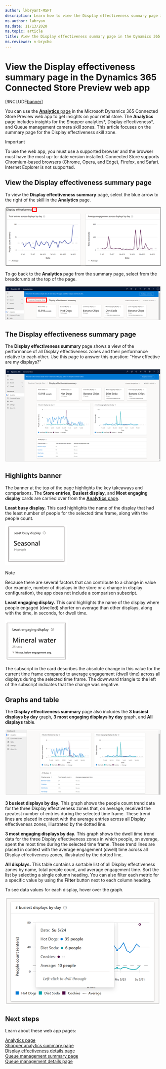 ```yaml
---
author: lkbryant-MSFT
description: Learn how to view the Display effectiveness summary page in the Dynamics 365 Connected Store Preview web app to get insights on your store
ms.author: labryan
ms.date: 11/13/2020
ms.topic: article
title: View the Display effectiveness summary page in the Dynamics 365 Connected Store Preview web app
ms.reviewer: v-brycho
---
```


# View the Display effectiveness summary page in the Dynamics 365 Connected Store Preview web app

[!INCLUDE[banner](includes/banner.md)]

You can use the [**Analytics** page](web-app-get-insights.md) in the Microsoft Dynamics 365 Connected Store Preview web app to get insights on your retail store. The **Analytics** page includes insights for the Shopper analytics*, Display effectiveness*, and Queue management camera skill zones. This article focuses on the summary page for the Display effectiveness skill zone. 

> [!IMPORTANT]
> To use the web app, you must use a supported browser and the browser must have the most up-to-date version installed. Connected Store supports Chromium-based browsers (Chrome, Opera, and Edge), Firefox, and Safari. Internet Explorer is not supported. 

## View the Display effectiveness summary page

To view the **Display effectiveness summary** page, select the blue arrow to the right of the skill in the **Analytics** page. 

![Blue arrow to select to see a summary page.](media/analytics-43.PNG "Blue arrow to select to see a summary page")

To go back to the **Analytics** page from the summary page, select from the breadcrumb at the top of the page.

![Breadcrumb to select to go back to the Analytics page.](media/analytics-47.PNG "Breadcrumb to select to go back to the Analytics page")

## The Display effectiveness summary page

The **Display effectiveness summary** page shows a view of the performance of all Display effectiveness zones and their performance relative to each other. Use this page to answer this question: “How effective are my displays?”

![Display effectiveness summary page.](media/analytics-24.PNG "Display effectiveness summary page")

## Highlights banner

The banner at the top of the page highlights the key takeaways and comparisons. The **Store entries**, **Busiest display**, and 
**Most engaging display** cards are carried over from the [**Analytics** page](web-app-get-insights.md). 

**Least busy display.** This card highlights the name of the display that had the least number of people for the selected time 
frame, along with the people count. 

![Least busy display card.](media/analytics-25.PNG "Least busy display card")

> [!NOTE]
> Because there are several factors that can contribute to a change in value (for example, number of displays in the store or a change 
in display configuration), the app does not include a comparison subscript.

**Least engaging display.** This card highlights the name of the display where people engaged (dwelled) shorter on average than other 
displays, along with the time, in seconds, for dwell time. 

![Least engaging display card.](media/analytics-26.PNG "Least engaging display card")

The subscript in the card describes the absolute change in this value for the current time frame compared to average engagement (dwell time) across all displays during the selected time frame. The downward triangle to the left of the subscript indicates that the change was negative. 

## Graphs and table

The **Display effectiveness summary** page also includes the **3 busiest displays by day** graph, **3 most engaging displays by day** graph, and **All displays** table.

![Graphs and table.](media/analytics-27.PNG "Graphs and table")

**3 busiest displays by day.** This graph shows the people count trend data for the three Display effectiveness zones that, on average, 
received the greatest number of entries during the selected time frame. These trend lines are placed in context with the average entries
across all Display effectiveness zones, illustrated by the dotted line.

**3 most engaging displays by day.** This graph shows the dwell time trend data for the three Display effectiveness zones in which people, 
on average, spent the most time during the selected time frame. These trend lines are placed in context with the average engagement 
(dwell) time across all Display effectiveness zones, illustrated by the dotted line.

**All displays.** This table contains a sortable list of all Display effectiveness zones by name, total people count, and average 
engagement time. Sort the list by selecting a single column heading. You can also filter each metric for a specific value by using 
the **Filter** button next to each column heading.

To see data values for each display, hover over the graph. 

![Example data displayed on hovering.](media/3-busiest-displays.PNG "Example data displayed on hovering")

## Next steps

Learn about these web app pages:

[Analytics page](web-app-get-insights.md)<br>
[Shopper analytics summary page](shopper-analytics-summary-page.md)<br>
[Display effectiveness details page](display-effectiveness-details-page.md)<br>
[Queue management summary page](queue-management-summary-page.md)<br>
[Queue management details page](queue-management-details-page.md)
